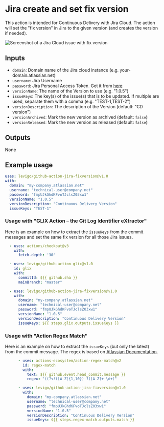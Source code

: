 # Jira create and set fix version

This action is intended for Continuous Delivery with Jira Cloud.
The action will set the "fix version" in Jira to the given version (and creates the version if needed).

![Screenshot of a Jira Cloud issue with fix version](jira-cloud-screenshot.png)

## Inputs
- `domain`: Domain name of the Jira cloud instance (e.g. your-domain.atlassian.net)
- `username`: Jira Username
- `password`: Jira Personal Access Token. Get it from [here](https://id.atlassian.com/manage-profile/security/api-tokens)
- `versionName`: The name of the Version to use (e.g. "1.0.5")
- `issueKeys`: The key(s) of the issue(s) that is to be updated. If multiple are used, separate them with a comma (e.g. "TEST-1,TEST-2")
- `versionDescription`: The description of the Version (default: "CD version")
- `versionArchived`: Mark the new version as archived (default: `false`)
- `versionReleased`: Mark the new version as released (default: `false`)

## Outputs
None


## Example usage
```yaml
uses: levigo/github-action-jira-fixversion@v1.0
with:
  domain: "my-company.atlassian.net"
  username: "technical-user@company.net"
  password: "fmpUJkGhdKFvoTJclsZ03xw1"
  versionName: "1.0.5"
  versionDescription: "Continuous Delivery Version"
  issueKeys: "TEST-1"
```

### Usage with "GLIX Action – the Git Log Identifier eXtractor"

Here is an example on how to extract the `issueKeys` from the commit messages and set the same fix version
for all those Jira issues.

```yaml
  - uses: actions/checkout@v3
    with:
      fetch-depth: '30'

  - uses: levigo/github-action-glix@v1.0
    id: glix
    with:
      commitId: ${{ github.sha }}
      mainBranch: "master"

  - uses: levigo/github-action-jira-fixversion@v1.0
    with:
      domain: "my-company.atlassian.net"
      username: "technical-user@company.net"
      password: "fmpUJkGhdKFvoTJclsZ03xw1"
      versionName: "1.0.5"
      versionDescription: "Continuous Delivery Version"
      issueKeys: ${{ steps.glix.outputs.issueKeys }}
```


### Usage with "Action Regex Match"

Here is an example on how to extract the `issueKeys` (but only the latest) from the commit message.
The regex is based on [Atlassian Documentation](https://confluence.atlassian.com/stashkb/integrating-with-custom-jira-issue-key-313460921.html).

```yaml
      - uses: actions-ecosystem/action-regex-match@v2
        id: regex-match
        with:
          text: ${{ github.event.head_commit.message }}
          regex: "((?<!([A-Z]{1,10})-?)[A-Z]+-\d+)"

      - uses: levigo/github-action-jira-fixversion@v1.0
        with:
          domain: "my-company.atlassian.net"
          username: "technical-user@company.net"
          password: "fmpUJkGhdKFvoTJclsZ03xw1"
          versionName: "1.0.5"
          versionDescription: "Continuous Delivery Version"
          issueKeys: ${{ steps.regex-match.outputs.match }}
```
